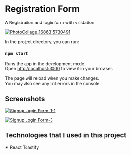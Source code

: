 # Registration Form

A Registration and login form with validation 

[![PhotoCollage_1686315730491](https://i.im.ge/2023/06/13/iUnBlr.PhotoCollage-1686315730491.jpg)](https://im.ge/i/iUnBlr)

In the project directory, you can run:

### `npm start`

Runs the app in the development mode.\
Open [http://localhost:3000](http://localhost:3000) to view it in your browser.

The page will reload when you make changes.\
You may also see any lint errors in the console.



## Screenshots

[![Signup Login Form-1-1](https://i.im.ge/2023/06/13/iU41ly.Signup-Login-Form-1-1.png)](https://im.ge/i/iU41ly)


[![Signup Login Form-3](https://i.im.ge/2023/06/13/iU400Y.Signup-Login-Form-3.png)](https://im.ge/i/iU400Y)

##  Technologies that I used in this project


✴ React Toastify
